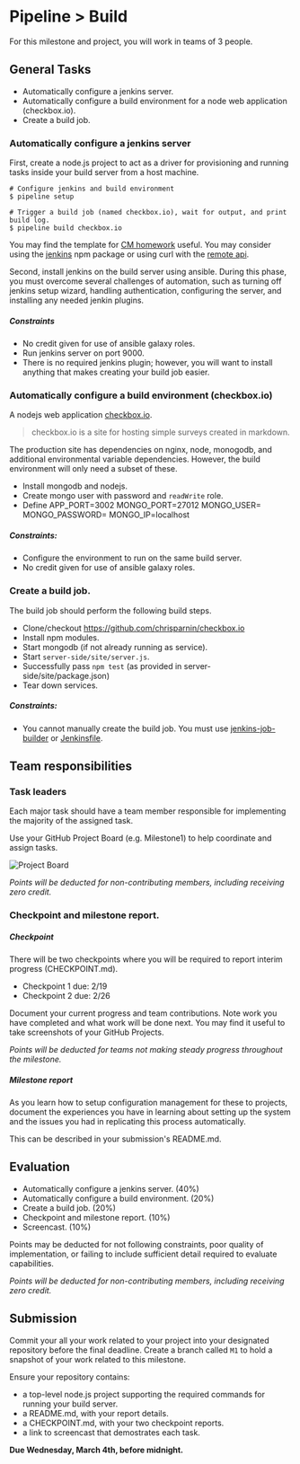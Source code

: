 # Pipeline > Build

For this milestone and project, you will work in teams of 3 people.

## General Tasks

* Automatically configure a jenkins server.
* Automatically configure a build environment for a node web application (checkbox.io).
* Create a build job.

### Automatically configure a jenkins server

First, create a node.js project to act as a driver for provisioning and running tasks inside your build server from a host machine.

```
# Configure jenkins and build environment
$ pipeline setup

# Trigger a build job (named checkbox.io), wait for output, and print build log.
$ pipeline build checkbox.io
```

You may find the template for [CM homework](https://github.com/CSC-DevOps/CM-Template) useful. You may consider using the [jenkins](https://www.npmjs.com/package/jenkins) npm package or using curl with the [remote api](https://wiki.jenkins.io/display/JENKINS/Remote+access+API).


Second, install jenkins on the build server using ansible. During this phase, you must overcome several challenges of automation, such as turning off jenkins setup wizard, handling authentication, configuring the server, and installing any needed jenkin plugins.

##### Constraints

* No credit given for use of ansible galaxy roles.
* Run jenkins server on port 9000.
* There is no required jenkins plugin; however, you will want to install anything that makes creating your build job easier.

### Automatically configure a build environment (checkbox.io)

A nodejs web application [checkbox.io](https://github.com/chrisparnin/checkbox.io).

> checkbox.io is a site for hosting simple surveys created in markdown. 

The production site has dependencies on nginx, node, monogodb, and additional environmental variable dependencies. However, the build environment will only need a subset of these.

* Install mongodb and nodejs.
* Create mongo user with password and `readWrite` role.
* Define APP_PORT=3002 MONGO_PORT=27012 MONGO_USER=<user> MONGO_PASSWORD=<pass> MONGO_IP=localhost

##### Constraints:

* Configure the environment to run on the same build server.
* No credit given for use of ansible galaxy roles.

### Create a build job.

The build job should perform the following build steps.

* Clone/checkout https://github.com/chrisparnin/checkbox.io
* Install npm modules.
* Start mongodb (if not already running as service).
* Start `server-side/site/server.js`.
* Successfully pass `npm test` (as provided in server-side/site/package.json)
* Tear down services.

##### Constraints:

* You cannot manually create the build job. You must use [jenkins-job-builder](https://docs.openstack.org/infra/jenkins-job-builder/) or [Jenkinsfile](https://jenkins.io/doc/book/pipeline/jenkinsfile/).
  
## Team responsibilities

### Task leaders

Each major task should have a team member responsible for implementing the majority of the assigned task.

Use your GitHub Project Board (e.g. Milestone1) to help coordinate and assign tasks.

![Project Board](https://miro.medium.com/max/4976/1*_St3BrB36V05JAuFIC3utQ.png)

_Points will be deducted for non-contributing members, including receiving zero credit._

### Checkpoint and milestone report.

##### Checkpoint

There will be two checkpoints where you will be required to report interim progress (CHECKPOINT.md).

* Checkpoint 1 due: 2/19
* Checkpoint 2 due: 2/26

Document your current progress and team contributions. Note work you have completed and what work will be done next. You may find it useful to take screenshots of your GitHub Projects.

_Points will be deducted for teams not making steady progress throughout the milestone._

##### Milestone report

As you learn how to setup configuration management for these to projects, document the experiences you have in learning about setting up the system and the issues you had in replicating this process automatically.

This can be described in your submission's README.md.

## Evaluation

* Automatically configure a jenkins server. (40%)
* Automatically configure a build environment. (20%)
* Create a build job. (20%)
* Checkpoint and milestone report. (10%)
* Screencast. (10%)

Points may be deducted for not following constraints, poor quality of implementation, or failing to include sufficient detail required to evaluate capabilities.

_Points will be deducted for non-contributing members, including receiving zero credit._

## Submission

Commit your all your work related to your project into your designated repository before the final deadline. Create a branch called `M1` to hold a snapshot of your work related to this milestone.

Ensure your repository contains:

* a top-level node.js project supporting the required commands for running your build server.
* a README.md, with your report details.
* a CHECKPOINT.md, with your two checkpoint reports.
* a link to screencast that demostrates each task.

**Due Wednesday, March 4th, before midnight.**